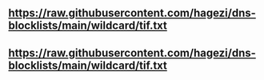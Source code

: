 ## https://raw.githubusercontent.com/hagezi/dns-blocklists/main/wildcard/tif.txt
## https://raw.githubusercontent.com/hagezi/dns-blocklists/main/wildcard/tif.txt
